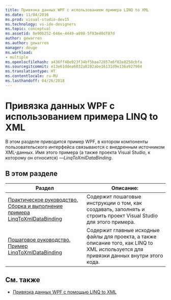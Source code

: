 ```yaml
---
title: Привязка данных WPF с использованием примера LINQ to XML
ms.date: 11/04/2016
ms.prod: visual-studio-dev15
ms.technology: vs-ide-designers
ms.topic: conceptual
ms.assetid: 8e90b252-646e-4449-a898-5f03e40df87d
author: gewarren
ms.author: gewarren
manager: douge
ms.workload:
- multiple
ms.openlocfilehash: a436ff48e923f34bf5baa72857a6f82e8258cbfa
ms.sourcegitcommit: e13e61ddea6032a8282abe16131d9e136a927984
ms.translationtype: HT
ms.contentlocale: ru-RU
ms.lasthandoff: 04/26/2018
---
```

# <a name="wpf-data-binding-using-linq-to-xml-example"></a>Привязка данных WPF с использованием примера LINQ to XML

В этом разделе приводится пример WPF, в котором компоненты пользовательского интерфейса связываются с внедренным источником XML-данных. Имя этого примера (а также проекта Visual Studio, к которому он относится) —*LinqToXmlDataBinding*.

## <a name="in-this-section"></a>В этом разделе

|Раздел|Описание:|
|-----------|-----------------|
|[Практическое руководство. Сборка и выполнение примера LinqToXmlDataBinding](../designers/how-to-build-and-run-the-linqtoxmldatabinding-example.md)|Содержит пошаговые инструкции о том, как создавать, заполнять и строить проект Visual Studio для этого примера.|
|[Пошаговое руководство. Пример LinqToXmlDataBinding](../designers/walkthrough-linqtoxmldatabinding-example.md)|Содержит главные исходные файлы для проекта, а также описание того, как LINQ to XML используется для привязки данных внутри этого кода.|

## <a name="see-also"></a>См. также

- [Привязка данных WPF с помощью LINQ to XML](../designers/wpf-data-binding-with-linq-to-xml-overview.md)
